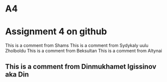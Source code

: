# A4
# Assignment 4 on github
This is a comment from Shams
This is a comment from Sydykaly uulu Zholboldu
This is a comment from Beksultan
This is a comment from Altynai
## This is a comment from Dinmukhamet Igissinov aka Din
